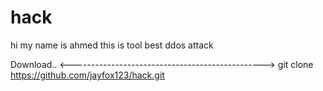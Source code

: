 # hack
hi my name is ahmed 
this is tool best ddos attack

Download..
<------------------------------------------------>
git clone https://github.com/jayfox123/hack.git


